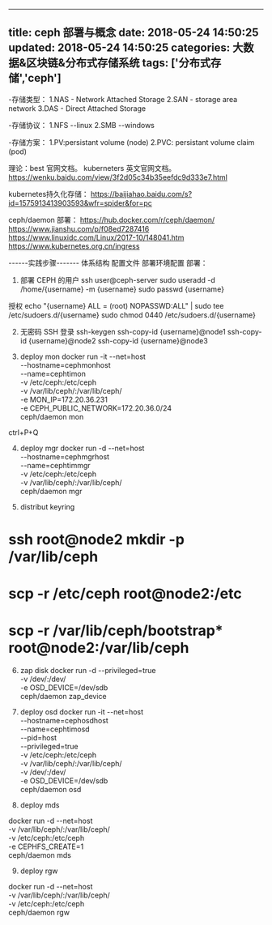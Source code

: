 
---
title: ceph 部署与概念 
date: 2018-05-24 14:50:25
updated: 2018-05-24 14:50:25
categories: 大数据&区块链&分布式存储系统
tags: ['分布式存储','ceph']
---

-存储类型：
1.NAS - Network Attached Storage 
2.SAN - storage area network
3.DAS - Direct Attached Storage

-存储协议：
1.NFS --linux 
2.SMB --windows

-存储方案：
1.PV:persistant volume (node)
2.PVC: persistant volume claim (pod)

理论：best 官网文档。 kuberneters 英文官网文档。
https://wenku.baidu.com/view/3f2d05c34b35eefdc9d333e7.html

kubernetes持久化存储：
https://baijiahao.baidu.com/s?id=1575913413903593&wfr=spider&for=pc

ceph/daemon 部署：
https://hub.docker.com/r/ceph/daemon/
https://www.jianshu.com/p/f08ed7287416
https://www.linuxidc.com/Linux/2017-10/148041.htm
https://www.kubernetes.org.cn/ingress


------实践步骤-------
体系结构
配置文件
部署环境配置
部署：
1. 部署 CEPH 的用户
ssh user@ceph-server
sudo useradd -d /home/{username} -m {username}
sudo passwd {username}

授权
echo "{username} ALL = (root) NOPASSWD:ALL" | sudo tee /etc/sudoers.d/{username}
sudo chmod 0440 /etc/sudoers.d/{username}

2. 无密码 SSH 登录
ssh-keygen
ssh-copy-id {username}@node1
ssh-copy-id {username}@node2
ssh-copy-id {username}@node3

3. deploy mon
docker run -it --net=host \
--hostname=cephmonhost \
--name=cephtimon \
-v /etc/ceph:/etc/ceph \
-v /var/lib/ceph/:/var/lib/ceph/ \
-e MON_IP=172.20.36.231 \
-e CEPH_PUBLIC_NETWORK=172.20.36.0/24 \
ceph/daemon mon

ctrl+P+Q

4. deploy mgr
docker run -d --net=host \
--hostname=cephmgrhost \
--name=cephtimmgr \
-v /etc/ceph:/etc/ceph \
-v /var/lib/ceph/:/var/lib/ceph/ \
ceph/daemon mgr


5. distribut keyring
# ssh root@node2 mkdir -p /var/lib/ceph
# scp -r /etc/ceph root@node2:/etc
# scp -r /var/lib/ceph/bootstrap* root@node2:/var/lib/ceph


6. zap disk
docker run -d --privileged=true \
-v /dev/:/dev/ \
-e OSD_DEVICE=/dev/sdb \
ceph/daemon zap_device


7. deploy osd
docker run -it --net=host \
--hostname=cephosdhost \
--name=cephtimosd \
--pid=host \
--privileged=true \
-v /etc/ceph:/etc/ceph \
-v /var/lib/ceph/:/var/lib/ceph/ \
-v /dev/:/dev/ \
-e OSD_DEVICE=/dev/sdb \
ceph/daemon osd

8. deploy mds

docker run -d --net=host \
-v /var/lib/ceph/:/var/lib/ceph/ \
-v /etc/ceph:/etc/ceph \
-e CEPHFS_CREATE=1 \
ceph/daemon mds

9. deploy rgw

docker run -d --net=host \
-v /var/lib/ceph/:/var/lib/ceph/ \
-v /etc/ceph:/etc/ceph \
ceph/daemon rgw

